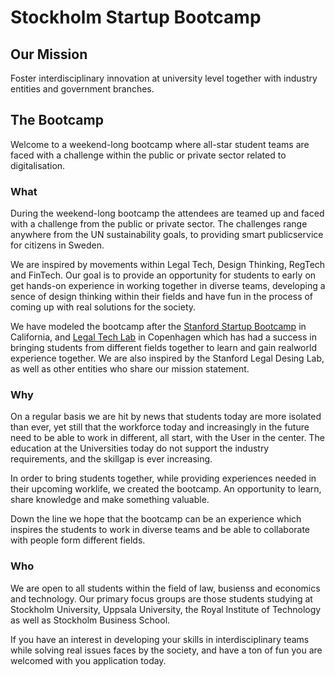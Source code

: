 # Stockholm Startup Bootcamp

## Our Mission

Foster interdisciplinary innovation at university level together with industry entities and government branches. 

## The Bootcamp

Welcome to a weekend-long bootcamp where all-star student teams are faced with a challenge within the public or private sector related to digitalisation. 

### What

During the weekend-long bootcamp the attendees are teamed up and faced with a challenge from the public or private sector. The challenges range anywhere from the UN sustainability goals, to providing smart publicservice for citizens in Sweden. 

We are inspired by movements within Legal Tech, Design Thinking, RegTech and FinTech. Our goal is to provide an opportunity for students to early on get hands-on experience in working together in diverse teams, developing a sence of design thinking within their fields and have fun in the process of coming up with real solutions for the society. 

We have modeled the bootcamp after the [Stanford Startup Bootcamp](https://law.stanford.edu/event/startup-bootcamp-for-ethical-and-sustainable-development/) in California, and [Legal Tech Lab](https://jura.ku.dk/english/digitalisationhub/research/legal-tech-lab/) in Copenhagen which has had a  success in bringing students from different fields together to learn and gain realworld experience together. We are also inspired by the Stanford Legal Desing Lab, as well as other entities who share our mission statement. 

### Why

On a regular basis we are hit by news that students today are more isolated than ever, yet still that the workforce today and increasingly in the future need to be able to work in different, all start, with the User in the center. The education at the Universities today do not support the industry requirements, and the skillgap is ever increasing. 

In order to bring students together, while providing experiences needed in their upcoming worklife, we created the bootcamp. An opportunity to learn, share knowledge and make something valuable. 

Down the line we hope that the bootcamp can be an experience which inspires the students to work in diverse teams and be able to collaborate with people form different fields. 

### Who

We are open to all students within the field of law, busienss and economics and technology. Our primary focus groups are those students studying at Stockholm University, Uppsala University, the Royal Institute of Technology as well as Stockholm Business School. 

If you have an interest in developing your skills in interdisciplinary teams while solving real issues faces by the society, and have a ton of fun you are welcomed with you application today. 
